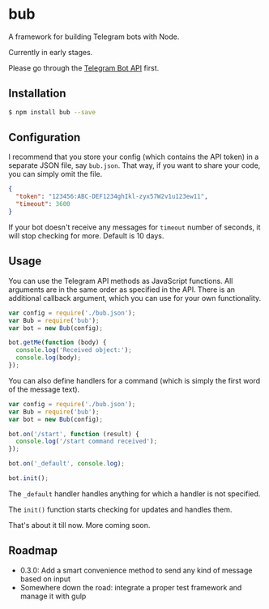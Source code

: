 # bub
A framework for building Telegram bots with Node.

Currently in early stages.

Please go through the [Telegram Bot API](https://core.telegram.org/bots/api) first.

## Installation
```bash
$ npm install bub --save
```

## Configuration
I recommend that you store your config (which contains the API token) in a separate JSON file, say `bub.json`. That way, if you want to share your code, you can simply omit the file.

```json
{
  "token": "123456:ABC-DEF1234ghIkl-zyx57W2v1u123ew11",
  "timeout": 3600
}
```

If your bot doesn't receive any messages for `timeout` number of seconds, it will stop checking for more. Default is 10 days.

## Usage
You can use the Telegram API methods as JavaScript functions. All arguments are in the same order as specified in the API. There is an additional callback argument, which you can use for your own functionality.

```javascript
var config = require('./bub.json');
var Bub = require('bub');
var bot = new Bub(config);

bot.getMe(function (body) {
  console.log('Received object:');
  console.log(body);
});
```

You can also define handlers for a command (which is simply the first word of the message text).

```javascript
var config = require('./bub.json');
var Bub = require('bub');
var bot = new Bub(config);

bot.on('/start', function (result) {
  console.log('/start command received');
});

bot.on('_default', console.log);

bot.init();
```

The `_default` handler handles anything for which a handler is not specified.

The `init()` function starts checking for updates and handles them.

That's about it till now. More coming soon.

## Roadmap
- 0.3.0: Add a smart convenience method to send any kind of message based on input
- Somewhere down the road: integrate a proper test framework and manage it with gulp
